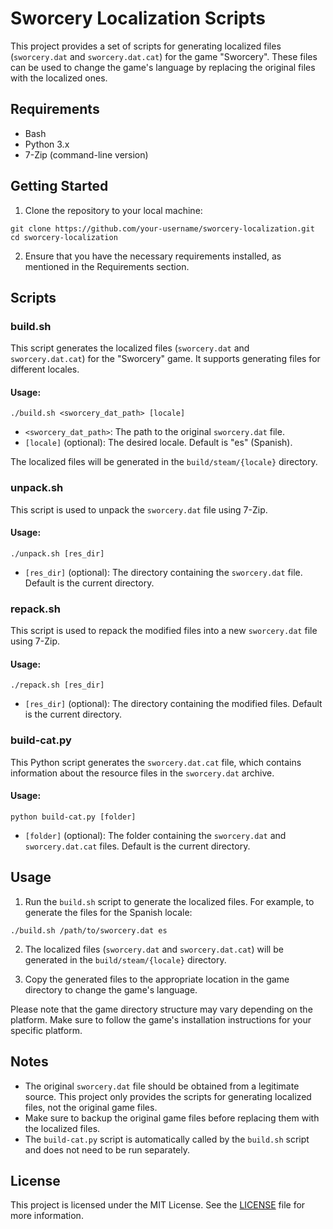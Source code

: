 # Sworcery Localization Scripts

This project provides a set of scripts for generating localized files (`sworcery.dat` and `sworcery.dat.cat`) for the game "Sworcery". These files can be used to change the game's language by replacing the original files with the localized ones.

## Requirements

- Bash
- Python 3.x
- 7-Zip (command-line version)

## Getting Started

1. Clone the repository to your local machine:

```shell
git clone https://github.com/your-username/sworcery-localization.git
cd sworcery-localization
```

2. Ensure that you have the necessary requirements installed, as mentioned in the Requirements section.

## Scripts

### build.sh

This script generates the localized files (`sworcery.dat` and `sworcery.dat.cat`) for the "Sworcery" game. It supports generating files for different locales.

#### Usage:

```shell
./build.sh <sworcery_dat_path> [locale]
```

- `<sworcery_dat_path>`: The path to the original `sworcery.dat` file.
- `[locale]` (optional): The desired locale. Default is "es" (Spanish).

The localized files will be generated in the `build/steam/{locale}` directory.

### unpack.sh

This script is used to unpack the `sworcery.dat` file using 7-Zip.

#### Usage:

```shell
./unpack.sh [res_dir]
```

- `[res_dir]` (optional): The directory containing the `sworcery.dat` file. Default is the current directory.

### repack.sh

This script is used to repack the modified files into a new `sworcery.dat` file using 7-Zip.

#### Usage:

```shell
./repack.sh [res_dir]
```

- `[res_dir]` (optional): The directory containing the modified files. Default is the current directory.

### build-cat.py

This Python script generates the `sworcery.dat.cat` file, which contains information about the resource files in the `sworcery.dat` archive.

#### Usage:

```shell
python build-cat.py [folder]
```

- `[folder]` (optional): The folder containing the `sworcery.dat` and `sworcery.dat.cat` files. Default is the current directory.

## Usage

1. Run the `build.sh` script to generate the localized files. For example, to generate the files for the Spanish locale:

```shell
./build.sh /path/to/sworcery.dat es
```

2. The localized files (`sworcery.dat` and `sworcery.dat.cat`) will be generated in the `build/steam/{locale}` directory.

3. Copy the generated files to the appropriate location in the game directory to change the game's language.

Please note that the game directory structure may vary depending on the platform. Make sure to follow the game's installation instructions for your specific platform.

## Notes

- The original `sworcery.dat` file should be obtained from a legitimate source. This project only provides the scripts for generating localized files, not the original game files.
- Make sure to backup the original game files before replacing them with the localized files.
- The `build-cat.py` script is automatically called by the `build.sh` script and does not need to be run separately.

## License

This project is licensed under the MIT License. See the [LICENSE](LICENSE) file for more information.
